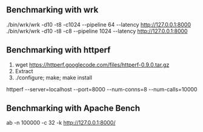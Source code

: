 ## Benchmarking with wrk
./bin/wrk/wrk -d10 -t8 -c1024 --pipeline 64 --latency http://127.0.0.1:8000
./bin/wrk/wrk -d10 -t8 -c8 --pipeline 1024 --latency http://127.0.0.1:8000

## Benchmarking with httperf
1. wget https://httperf.googlecode.com/files/httperf-0.9.0.tar.gz
2. Extract
3. ./configure; make; make install

httperf --server=localhost --port=8000 --num-conns=8 --num-calls=10000

## Benchmarking with Apache Bench
ab -n 100000 -c 32 -k http://127.0.0.1:8000/